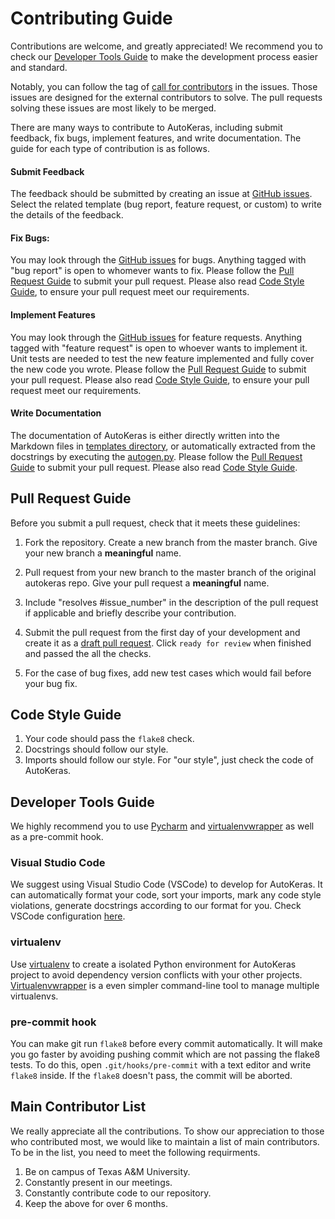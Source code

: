 # Contributing Guide

Contributions are welcome, and greatly appreciated!
We recommend you to check our [Developer Tools Guide](#developer-tools-guide)
to make the development process easier and standard.

Notably, you can follow the tag of [call for contributors](https://github.com/keras-team/autokeras/labels/call%20for%20contributors) in the issues.
Those issues are designed for the external contributors to solve.
The pull requests solving these issues are most likely to be merged.

There are many ways to contribute to AutoKeras,
including submit feedback, fix bugs, implement features, and write documentation.
The guide for each type of contribution is as follows.

#### Submit Feedback
The feedback should be submitted by creating an issue at [GitHub issues](https://github.com/keras-team/autokeras/issues).
Select the related template (bug report, feature request, or custom) to write the details of the feedback.

#### Fix Bugs:
You may look through the [GitHub issues](https://github.com/keras-team/autokeras/issues) for bugs.
Anything tagged with "bug report" is open to whomever wants to fix.
Please follow the
[Pull Request Guide](#pull-request-guide) to submit your pull request.
Please also read
[Code Style Guide](#code-style-guide),
to ensure your pull request meet our requirements.

#### Implement Features
You may look through the [GitHub issues](https://github.com/keras-team/autokeras/issues) for feature requests.
Anything tagged with "feature request" is open to whoever wants to implement it.
Unit tests are needed to test the new feature implemented and fully cover the new code you wrote.
Please follow the
[Pull Request Guide](#pull-request-guide) to submit your pull request.
Please also read
[Code Style Guide](#code-style-guide),
to ensure your pull request meet our requirements.

#### Write Documentation
The documentation of AutoKeras is either directly written into the Markdown files in
[templates directory](https://github.com/keras-team/autokeras/tree/master/docs/templates),
or automatically extracted from the docstrings by executing the [autogen.py](https://github.com/keras-team/autokeras/blob/master/docs/autogen.py).
Please follow the
[Pull Request Guide](#pull-request-guide) to submit your pull request.
Please also read
[Code Style Guide](#code-style-guide).

## Pull Request Guide
Before you submit a pull request, check that it meets these guidelines:

1. Fork the repository. Create a new branch from the master branch. Give your new branch a **meaningful** name.

2. Pull request from your new branch to the master branch of the original autokeras repo. Give your pull request a **meaningful** name.

3. Include "resolves #issue_number" in the description of the pull request if applicable and briefly describe your contribution.

4. Submit the pull request from the first day of your development and create it as a [draft pull request](https://github.blog/2019-02-14-introducing-draft-pull-requests/). Click `ready for review` when finished and passed the all the checks.

6. For the case of bug fixes, add new test cases which would fail before your bug fix.

## Code Style Guide
1. Your code should pass the `flake8` check.
2. Docstrings should follow our style.
3. Imports should follow our style.
For "our style", just check the code of AutoKeras.

## Developer Tools Guide
We highly recommend you to use [Pycharm](https://www.jetbrains.com/pycharm/)
and [virtualenvwrapper](https://virtualenvwrapper.readthedocs.io/en/latest/)
as well as a pre-commit hook.

### Visual Studio Code
We suggest using Visual Studio Code (VSCode) to develop for AutoKeras. It can automatically format your code, sort your imports, mark any code style violations, generate docstrings according to our format for you. Check VSCode configuration [here](https://gist.github.com/jhfjhfj1/68714194e2faa6fb81c53eea59779458).

### virtualenv
Use [virtualenv](https://virtualenv.pypa.io/en/latest/) to create a isolated Python environment for AutoKeras project to avoid dependency version conflicts with your other projects.
[Virtualenvwrapper](https://virtualenvwrapper.readthedocs.io/en/latest/) is a even simpler command-line tool to manage multiple virtualenvs.

### pre-commit hook
You can make git run `flake8` before every commit automatically. It will make you go faster by
avoiding pushing commit which are not passing the flake8 tests. To do this,
open `.git/hooks/pre-commit` with a text editor and write `flake8` inside. If the `flake8` doesn't
pass, the commit will be aborted.

## Main Contributor List
We really appreciate all the contributions.
To show our appreciation to those who contributed most,
we would like to maintain a list of main contributors.
To be in the list, you need to meet the following requirments.
1. Be on campus of Texas A&M University.
2. Constantly present in our meetings.
3. Constantly contribute code to our repository.
4. Keep the above for over 6 months.
